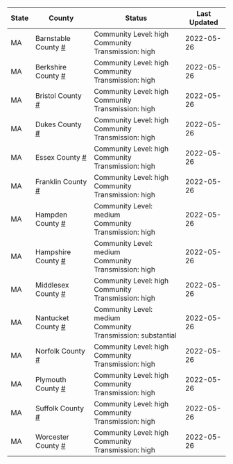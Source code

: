 State | County | Status | Last Updated
--- | --- | --- | --- 
MA | Barnstable County <a href="#barnstable_county">#</a> | <a name="barnstable_county"></a>Community Level: high<br/>Community Transmission: high | 2022-05-26
MA | Berkshire County <a href="#berkshire_county">#</a> | <a name="berkshire_county"></a>Community Level: high<br/>Community Transmission: high | 2022-05-26
MA | Bristol County <a href="#bristol_county">#</a> | <a name="bristol_county"></a>Community Level: high<br/>Community Transmission: high | 2022-05-26
MA | Dukes County <a href="#dukes_county">#</a> | <a name="dukes_county"></a>Community Level: high<br/>Community Transmission: high | 2022-05-26
MA | Essex County <a href="#essex_county">#</a> | <a name="essex_county"></a>Community Level: high<br/>Community Transmission: high | 2022-05-26
MA | Franklin County <a href="#franklin_county">#</a> | <a name="franklin_county"></a>Community Level: high<br/>Community Transmission: high | 2022-05-26
MA | Hampden County <a href="#hampden_county">#</a> | <a name="hampden_county"></a>Community Level: medium<br/>Community Transmission: high | 2022-05-26
MA | Hampshire County <a href="#hampshire_county">#</a> | <a name="hampshire_county"></a>Community Level: medium<br/>Community Transmission: high | 2022-05-26
MA | Middlesex County <a href="#middlesex_county">#</a> | <a name="middlesex_county"></a>Community Level: high<br/>Community Transmission: high | 2022-05-26
MA | Nantucket County <a href="#nantucket_county">#</a> | <a name="nantucket_county"></a>Community Level: medium<br/>Community Transmission: substantial | 2022-05-26
MA | Norfolk County <a href="#norfolk_county">#</a> | <a name="norfolk_county"></a>Community Level: high<br/>Community Transmission: high | 2022-05-26
MA | Plymouth County <a href="#plymouth_county">#</a> | <a name="plymouth_county"></a>Community Level: high<br/>Community Transmission: high | 2022-05-26
MA | Suffolk County <a href="#suffolk_county">#</a> | <a name="suffolk_county"></a>Community Level: high<br/>Community Transmission: high | 2022-05-26
MA | Worcester County <a href="#worcester_county">#</a> | <a name="worcester_county"></a>Community Level: high<br/>Community Transmission: high | 2022-05-26
